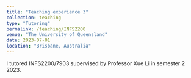 ```yaml
---
title: "Teaching experience 3"
collection: teaching
type: "Tutoring"
permalink: /teaching/INFS2200
venue: "The University of Queensland"
date: 2023-07-01
location: "Brisbane, Australia"
---
```


I tutored INFS2200/7903 supervised by Professor Xue Li in semester 2 2023.
